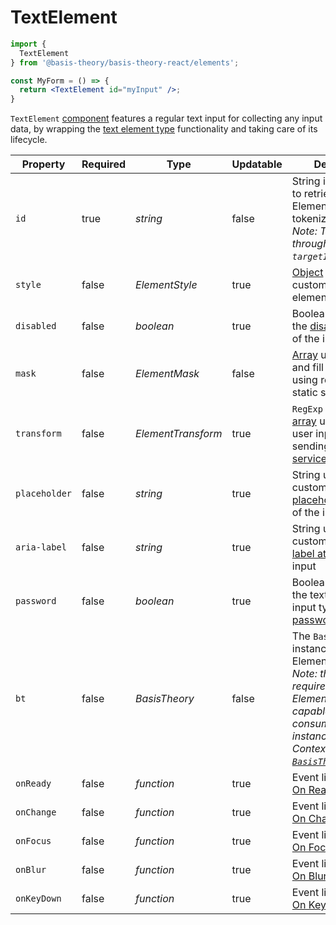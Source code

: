 # TextElement

```jsx
import {
  TextElement
} from '@basis-theory/basis-theory-react/elements';

const MyForm = () => {  
  return <TextElement id="myInput" />;
}
```

`TextElement` <a href="https://reactjs.org/docs/components-and-props.html" target="_blank">component</a> features a regular text input for collecting any input data, by wrapping the [text element type](#element-types-text-element) functionality and taking care of its lifecycle.


Property      | Required | Type                 | Updatable | Description
------------- | -------- | -------------------- | --------- | -----------
`id`          | true     | *string*             | false     | String identifier used to retrieve the Element instance for tokenization.<br><i>Note: This is passed through to the `targetId` option.</i>
`style`       | false    | *ElementStyle*       | true      | [Object](#element-style) used to customize the element appearance
`disabled`    | false    | *boolean*            | true      | Boolean used to set the [disabled attribute](https://developer.mozilla.org/en-US/docs/Web/HTML/Attributes/disabled) of the input(s)
`mask`        | false    | *ElementMask*        | false     | [Array](#element-mask) used to restrict and fill user input using regex and static strings
`transform`   | false    | *ElementTransform*   | true      | `RegExp` object or [array](#element-transform) used to modify user input before sending input to any [services](#elements-services)
`placeholder` | false    | *string*             | true      | String used to customize the [placeholder attribute](https://developer.mozilla.org/docs/Web/HTML/Element/input#attr-placeholder) of the input
`aria-label`  | false    | *string*             | true      | String used to customize the [aria-label attribute](https://developer.mozilla.org/docs/Web/Accessibility/ARIA/ARIA_Techniques/Using_the_aria-label_attribute) of the input
`password`    | false    | *boolean*            | true      | Boolean used to set the text element input type as [password](https://developer.mozilla.org/en-US/docs/Web/HTML/Element/input/password)
`bt`          | false    | *BasisTheory*        | false     | The `BasisTheory` instance used by the Element. <br><i>Note: this is not required because Elements are capable of consuming the instance from Context. See [`BasisTheoryProvider`](#basistheoryprovider).</i> 
`onReady`     | false    | *function*           | true      | Event listener. See [On Ready](#element-events-on-ready)
`onChange`    | false    | *function*           | true      | Event listener. See [On Change](#element-events-on-change)
`onFocus`     | false    | *function*           | true      | Event listener. See [On Focus](#element-events-on-focus)
`onBlur`      | false    | *function*           | true      | Event listener. See [On Blur](#element-events-on-blur)
`onKeyDown`   | false    | *function*           | true      | Event listener. See [On Keydown](#element-events-on-keydown)
